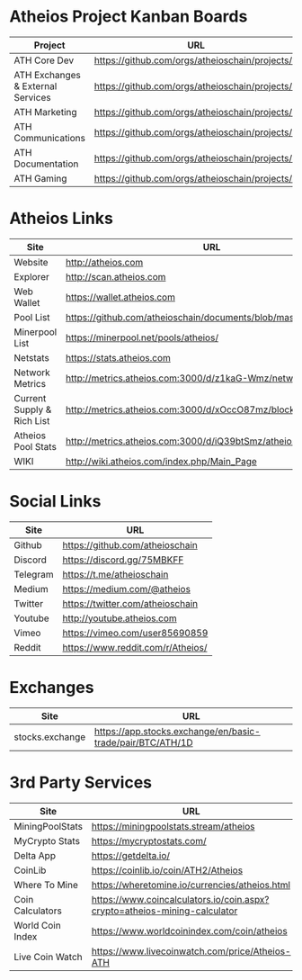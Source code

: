 # Atheios Project Kanban Boards
| Project | URL |
|---------|-----|
| ATH Core Dev | https://github.com/orgs/atheioschain/projects/5 |
| ATH Exchanges & External Services | https://github.com/orgs/atheioschain/projects/2 |
| ATH Marketing | https://github.com/orgs/atheioschain/projects/1 |
| ATH Communications | https://github.com/orgs/atheioschain/projects/3 |
| ATH Documentation | https://github.com/orgs/atheioschain/projects/4 |
| ATH Gaming | https://github.com/orgs/atheioschain/projects/6 |


# Atheios Links

| Site | URL |
|------|-----|
| Website | http://atheios.com |
| Explorer | http://scan.atheios.com |
| Web Wallet | https://wallet.atheios.com |
| Pool List | https://github.com/atheioschain/documents/blob/master/PoolList.md |
| Minerpool List | https://minerpool.net/pools/atheios/ |
| Netstats | https://stats.atheios.com |
| Network Metrics | http://metrics.atheios.com:3000/d/z1kaG-Wmz/network |
| Current Supply & Rich List | http://metrics.atheios.com:3000/d/xOccO87mz/blockwatch |
| Atheios Pool Stats | http://metrics.atheios.com:3000/d/iQ39btSmz/atheios-pools |
| WIKI | http://wiki.atheios.com/index.php/Main_Page |

# Social Links

| Site | URL |
|------|-----|
| Github | https://github.com/atheioschain |
| Discord | https://discord.gg/75MBKFF |
| Telegram | https://t.me/atheioschain |
| Medium | https://medium.com/@atheios |
| Twitter | https://twitter.com/atheioschain |
| Youtube | http://youtube.atheios.com |
| Vimeo | https://vimeo.com/user85690859 |
| Reddit | https://www.reddit.com/r/Atheios/ |

# Exchanges

| Site | URL |
|------|-----|
| stocks.exchange | https://app.stocks.exchange/en/basic-trade/pair/BTC/ATH/1D |

# 3rd Party Services
| Site | URL |
|------|-----|
| MiningPoolStats | https://miningpoolstats.stream/atheios |
| MyCrypto Stats | https://mycryptostats.com/ |
| Delta App | https://getdelta.io/ |
| CoinLib | https://coinlib.io/coin/ATH2/Atheios |
| Where To Mine | https://wheretomine.io/currencies/atheios.html |
| Coin Calculators | https://www.coincalculators.io/coin.aspx?crypto=atheios-mining-calculator |
| World Coin Index | https://www.worldcoinindex.com/coin/atheios |
| Live Coin Watch | https://www.livecoinwatch.com/price/Atheios-ATH |
